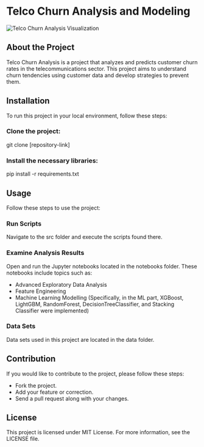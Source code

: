 # Telco Churn Analysis and Modeling

![Telco Churn Analysis Visualization](https://media.licdn.com/dms/image/D4D12AQHehFjrFpLb-A/article-cover_image-shrink_600_2000/0/1692565495463?e=2147483647&v=beta&t=F8D7OMubiV8KRptPaN-v1UnoGMcsSOEop8RhEKXirTk)

## About the Project
Telco Churn Analysis is a project that analyzes and predicts customer churn rates in the telecommunications sector. This project aims to understand churn tendencies using customer data and develop strategies to prevent them.

## Installation
To run this project in your local environment, follow these steps:

### Clone the project:
git clone [repository-link]


### Install the necessary libraries:
pip install -r requirements.txt


## Usage
Follow these steps to use the project:

### Run Scripts
Navigate to the src folder and execute the scripts found there.

### Examine Analysis Results
Open and run the Jupyter notebooks located in the notebooks folder. These notebooks include topics such as:

* Advanced Exploratory Data Analysis
* Feature Engineering
* Machine Learning Modelling (Specifically, in the ML part, XGBoost, LightGBM, RandomForest, DecisionTreeClassifier, and Stacking Classifier were implemented)

### Data Sets
Data sets used in this project are located in the data folder.

## Contribution
If you would like to contribute to the project, please follow these steps:

* Fork the project.
* Add your feature or correction.
* Send a pull request along with your changes.

## License
This project is licensed under MIT License. For more information, see the LICENSE file.
